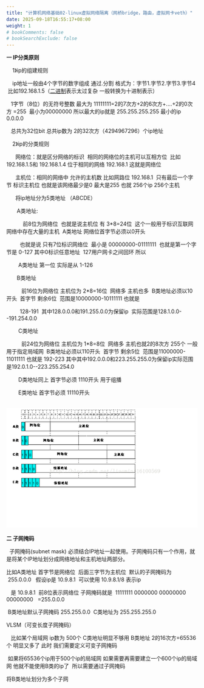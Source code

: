 ```yaml
---
title: "计算机网络基础02-linux虚拟网络隔离（网桥bridge，路由，虚拟网卡veth）"
date: 2025-09-18T16:55:17+08:00
weight: 1
# bookComments: false
# bookSearchExclude: false
---
```


**一 IP分类原则**

    1》ip的组建规则 

    ip地址一般由4个字节的数字组成 通过.分割 格式为：字节1.字节2.字节3.字节4  比如192.168.1.5（[二进制](https://so.csdn.net/so/search?q=%E4%BA%8C%E8%BF%9B%E5%88%B6&spm=1001.2101.3001.7020)表示太过复杂 一般转换为十进制表示）

   1字节（8位）的无符号整数 最大为 11111111=2的7次方+2的6次方+....+2的0次方 =255  最小为00000000 所以最大的ip就是 255.255.255.255 最小的ip 0.0.0.0

   总共为32位bit 总共ip数为 2的32次方（4294967296）个ip地址

    2》ip的分类规则 

      网络位：就是区分网络的标识  相同的网络位的主机可以互相方位  比如 192.168.1.5和 192.168.1.4 位于相同的网络 192.168.1 这就是网络位 

      主机位：相同的网络中 允许的主机数 比如网路位 192.168.1  只有最后一个字节 标识主机位 也就是该网络最少是0 最大是255 也就 256个ip 256个主机

      将ip地址分为5类地址 （ABCDE）

       A类地址:

           前8位为网络位  也就是说主机位 有 3\*8=24位  这个一般用于标识互联网 网络中存在大量的主机  A类地址 网络位首字节必须以0开头  

         也就是说 只有7位标识网络位  最小是 00000000-01111111  也就是第一个字节是 0-127 其中0标识任意地址  127用户网卡之间回环 所以

        A类地址 第一位 实际是从 1-126

       B类地址

          前16位为网络位 主机位为 2\*8=16位  网络多 主机也多  B类地址必须以10开头  首字节 剩余6位  范围是10000000-10111111 也就是

         128-191  其中128.0.0.0和191.255.0.0为保留ip  实际范围是128.1.0.0--191.254.0.0

        C类地址

          前24位为网络位 主机位为 1\*8=8位  网络多 主机也就2的8次方 255个 一般用于指定局域网  B类地址必须以110开头  首字节 剩余5位  范围是11000000-11011111 也就是 192-223 其中其中192.0.0.0和223.255.255.0为保留ip实际范围是192.0.1.0--223.255.254.0

        D类地址同上 首字节必须 1110开头 用于组播

        E类地址 首字节必须 11110开头

   ![](/docs/images/content/devops/networking/basic/net_basic_01.md.images/e356d8b303a51221788f4faeca76c621.bmp)

**二 子网掩码**

  子网掩码(subnet mask) 必须结合IP地址一起使用。子网掩码只有一个作用，就是将某个IP地址划分成网络地址和主机地址两部分。

比如A类地址 首字节是网络位  后面三字节为主机位  默认的子网掩码为  255.0.0.0   假设ip是 10.9.8.1  可以使用 10.9.8.1/8 表示ip

   是 10.9.8.1  前8位表示网络位 子网掩码就是  11111111 0000000 00000000 00000000   =255.0.0.0

 B类地址默认子网掩码 255.255.0.0  C类地址为 255.255.255.0 

VLSM（可变长度子网掩码）

   比如某个局域网 ip数为 500个 C类地址明显不够用 B类地址 2的16次方=65536个 明显又多了 此时 我们需要定义可变子网掩码

 如果将65536个ip用于500个ip的局域网 如果需要再需要建立一个600个ip的局域网 他就不能使用B类的ip了  所以需要通过子网掩码

将B类地址划分为多个子网
